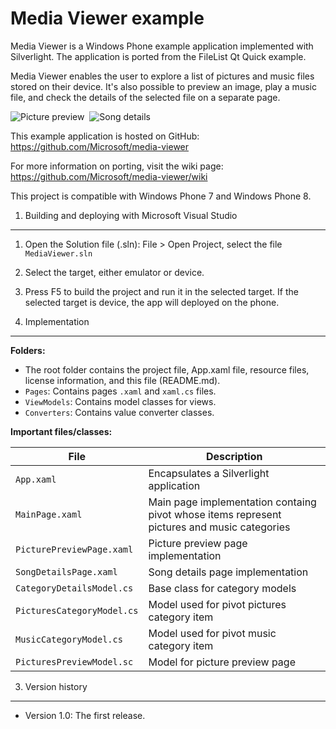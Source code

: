 Media Viewer example
====================

Media Viewer is a Windows Phone example application implemented with 
Silverlight. The application is ported from the FileList Qt Quick example. 

Media Viewer enables the user to explore a list of pictures and music files 
stored on their device. It's also possible to preview an image, play a music 
file, and check the details of the selected file on a separate page.

![Picture preview](/doc/screenshots/PicturePreview.PNG?raw=true)&nbsp;
![Song details](/doc/screenshots/SongDetails.PNG?raw=true)

This example application is hosted on GitHub:
https://github.com/Microsoft/media-viewer

For more information on porting, visit the wiki page:
https://github.com/Microsoft/media-viewer/wiki

This project is compatible with Windows Phone 7 and Windows Phone 8.


1. Building and deploying with Microsoft Visual Studio
-------------------------------------------------------------------------------

1. Open the Solution file (.sln): File > Open Project, select the file
   `MediaViewer.sln`
2. Select the target, either emulator or device.
3. Press F5 to build the project and run it in the selected target. If the
   selected target is device, the app will deployed on the phone.


2. Implementation
-------------------------------------------------------------------------------

**Folders:**

* The root folder contains the project file, App.xaml file, resource files,
  license information, and this file (README.md).
* `Pages`: Contains pages `.xaml` and `xaml.cs` files.
* `ViewModels`: Contains model classes for views.
* `Converters`: Contains value converter classes.


**Important files/classes:**

| File | Description |
| ---- | ----------- |
| `App.xaml` | Encapsulates a Silverlight application |
| `MainPage.xaml` | Main page implementation containg pivot whose items represent pictures and music categories |
| `PicturePreviewPage.xaml` | Picture preview page implementation | 
| `SongDetailsPage.xaml` | Song details page implementation | 
| `CategoryDetailsModel.cs` | Base class for category models |
| `PicturesCategoryModel.cs` | Model used for pivot pictures category item |
| `MusicCategoryModel.cs` | Model used for pivot music category item |
| `PicturesPreviewModel.sc` | Model for picture preview page |


3. Version history
-------------------------------------------------------------------------------

* Version 1.0: The first release.
